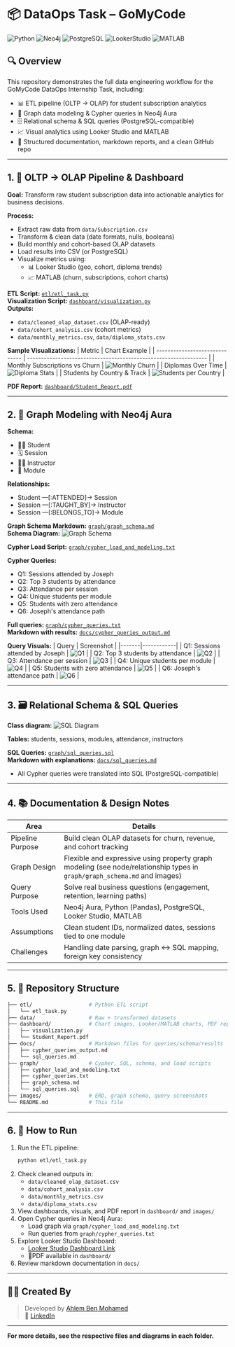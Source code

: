 # 📦 DataOps Task – GoMyCode
![Python](https://img.shields.io/badge/Python-ETL-blue)
![Neo4j](https://img.shields.io/badge/Neo4j-Graph--Modeling-brightgreen)
![PostgreSQL](https://img.shields.io/badge/PostgreSQL-SQL--Queries-blue)
![LookerStudio](https://img.shields.io/badge/Looker-Studio-orange)
![MATLAB](https://img.shields.io/badge/MATLAB-Visualization-yellow)
## 🔍 Overview

This repository demonstrates the full data engineering workflow for the GoMyCode DataOps Internship Task, including:

- 📊 ETL pipeline (OLTP → OLAP) for student subscription analytics
- 🔗 Graph data modeling & Cypher queries in Neo4j Aura
- 🗄️ Relational schema & SQL queries (PostgreSQL-compatible)
- 📈 Visual analytics using Looker Studio and MATLAB
- 🧾 Structured documentation, markdown reports, and a clean GitHub repo

---

## 1. 🧪 OLTP → OLAP Pipeline & Dashboard

**Goal:** Transform raw student subscription data into actionable analytics for business decisions.

**Process:**
- Extract raw data from `data/Subscription.csv`
- Transform & clean data (date formats, nulls, booleans)
- Build monthly and cohort-based OLAP datasets
- Load results into CSV (or PostgreSQL)
- Visualize metrics using:
  - 📊 Looker Studio (geo, cohort, diploma trends)
  - 📈 MATLAB (churn, subscriptions, cohort charts)

**ETL Script:** [`etl/etl_task.py`](etl/etl_task.py)  
**Visualization Script:** [`dashboard/visualization.py`](dashboard/visualization.py)  
**Outputs:**
- `data/cleaned_olap_dataset.csv` (OLAP-ready)
- `data/cohort_analysis.csv` (cohort metrics)
- `data/monthly_metrics.csv`, `data/diploma_stats.csv`

**Sample Visualizations:**
| Metric                         | Chart Example                                                    |
| ------------------------------ | ---------------------------------------------------------------- |
| Monthly Subscriptions vs Churn | ![Monthly Churn](dashboard/monthly_churn_vs_subscriptions.png)   |
| Diplomas Over Time             | ![Diploma Stats](dashboard/diplomastati.png)                     |
| Students by Country & Track    | ![Students per Country](dashboard/studentspercountry.png)        |

**PDF Report:** [`dashboard/Student_Report.pdf`](dashboard/Student_Report.pdf)

---

## 2. 🔗 Graph Modeling with Neo4j Aura

**Schema:**
- 🧑‍🎓 Student
- 🗓️ Session
- 🧑‍🏫 Instructor
- 📘 Module

**Relationships:**
- Student —[:ATTENDED]→ Session
- Session —[:TAUGHT_BY]→ Instructor
- Session —[:BELONGS_TO]→ Module

**Graph Schema Markdown:** [`graph/graph_schema.md`](graph/graph_schema.md)  
**Schema Diagram:** ![Graph Schema](images/schema_diagram.png)

**Cypher Load Script:** [`graph/cypher_load_and_modeling.txt`](graph/cypher_load_and_modeling.txt)

**Cypher Queries:**
- Q1: Sessions attended by Joseph
- Q2: Top 3 students by attendance
- Q3: Attendance per session
- Q4: Unique students per module
- Q5: Students with zero attendance
- Q6: Joseph's attendance path

**Full queries:** [`graph/cypher_queries.txt`](graph/cypher_queries.txt)  
**Markdown with results:** [`docs/cypher_queries_output.md`](docs/cypher_queries_output.md)

**Query Visuals:**
| Query | Screenshot |
|-------|------------|
| Q1: Sessions attended by Joseph | ![Q1](images/q1_sessions_joseph.png) |
| Q2: Top 3 students by attendance | ![Q2](images/q2_top3_students.png) |
| Q3: Attendance per session | ![Q3](images/q3_attendees_per_session.png) |
| Q4: Unique students per module | ![Q4](images/q4_students_per_module.png) |
| Q5: Students with zero attendance | ![Q5](images/q5_no_attendance.png) |
| Q6: Joseph's attendance path | ![Q6](images/q6_joseph_attendance_path.png) |

---

## 3. 🗃️ Relational Schema & SQL Queries

**Class diagram:** 
![SQL Diagram](images/sql_diagram.png)

**Tables:** students, sessions, modules, attendance, instructors

**SQL Queries:** [`graph/sql_queries.sql`](graph/sql_queries.sql)  
**Markdown with explanations:** [`docs/sql_queries.md`](docs/sql_queries.md)

- All Cypher queries were translated into SQL (PostgreSQL-compatible)

---

## 4. 📚 Documentation & Design Notes

| Area             | Details                                                               |
| ---------------- | --------------------------------------------------------------------- |
| Pipeline Purpose | Build clean OLAP datasets for churn, revenue, and cohort tracking     |
| Graph Design     | Flexible and expressive using property graph modeling (see node/relationship types in `graph/graph_schema.md` and images) |
| Query Purpose    | Solve real business questions (engagement, retention, learning paths) |
| Tools Used       | Neo4j Aura, Python (Pandas), PostgreSQL, Looker Studio, MATLAB        |
| Assumptions      | Clean student IDs, normalized dates, sessions tied to one module      |
| Challenges       | Handling date parsing, graph ↔ SQL mapping, foreign key consistency   |

---

## 5. 📁 Repository Structure

```bash
├── etl/                  # Python ETL script
│   └── etl_task.py
├── data/                 # Raw + transformed datasets
├── dashboard/            # Chart images, Looker/MATLAB charts, PDF report, scripts
│   ├── visualization.py
│   └── Student_Report.pdf
├── docs/                 # Markdown files for queries/schema/results
│   ├── cypher_queries_output.md
│   └── sql_queries.md
├── graph/                # Cypher, SQL, schema, and load scripts
│   ├── cypher_load_and_modeling.txt
│   ├── cypher_queries.txt
│   ├── graph_schema.md
│   └── sql_queries.sql
├── images/               # ERD, graph schema, query screenshots
└── README.md             # This file
```

---

## 6. 🚀 How to Run

1. Run the ETL pipeline:
   ```bash
   python etl/etl_task.py
   ```
2. Check cleaned outputs in:
   - `data/cleaned_olap_dataset.csv`
   - `data/cohort_analysis.csv`
   - `data/monthly_metrics.csv`
   - `data/diploma_stats.csv`
3. View dashboards, visuals, and PDF report in `dashboard/` and `images/`
4. Open Cypher queries in Neo4j Aura:
   - Load graph via `graph/cypher_load_and_modeling.txt`
   - Run queries from `graph/cypher_queries.txt`
5. Explore Looker Studio Dashboard:
   - [Looker Studio Dashboard Link](https://lookerstudio.google.com/s/kTDNsXjy3Ew)
   - 🧾PDF available in `dashboard/`
6. Review markdown documentation in `docs/`

---

## 🙋‍♀️ Created By

> Developed by [Ahlem Ben Mohamed](https://github.com/AhlemBenmed)  
> 💼 [LinkedIn](https://www.linkedin.com/in/ahlem-benmed)

---
**For more details, see the respective files and diagrams in each folder.**
